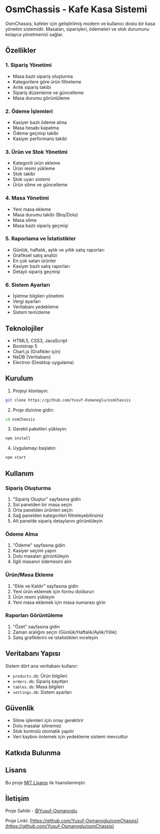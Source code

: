 # OsmChassis - Kafe Kasa Sistemi

OsmChassis, kafeler için geliştirilmiş modern ve kullanıcı dostu bir kasa yönetim sistemidir. Masaları, siparişleri, ödemeleri ve stok durumunu kolayca yönetmenizi sağlar.

## Özellikler

### 1. Sipariş Yönetimi
- Masa bazlı sipariş oluşturma
- Kategorilere göre ürün filtreleme
- Anlık sipariş takibi
- Sipariş düzenleme ve güncelleme
- Masa durumu görüntüleme

### 2. Ödeme İşlemleri
- Kasiyer bazlı ödeme alma
- Masa hesabı kapatma
- Ödeme geçmişi takibi
- Kasiyer performans takibi

### 3. Ürün ve Stok Yönetimi
- Kategorili ürün ekleme
- Ürün resmi yükleme
- Stok takibi
- Stok uyarı sistemi
- Ürün silme ve güncelleme

### 4. Masa Yönetimi
- Yeni masa ekleme
- Masa durumu takibi (Boş/Dolu)
- Masa silme
- Masa bazlı sipariş geçmişi

### 5. Raporlama ve İstatistikler
- Günlük, haftalık, aylık ve yıllık satış raporları
- Grafiksel satış analizi
- En çok satan ürünler
- Kasiyer bazlı satış raporları
- Detaylı sipariş geçmişi

### 6. Sistem Ayarları
- İşletme bilgileri yönetimi
- Vergi ayarları
- Veritabanı yedekleme
- Sistem temizleme

## Teknolojiler

- HTML5, CSS3, JavaScript
- Bootstrap 5
- Chart.js (Grafikler için)
- NeDB (Veritabanı)
- Electron (Desktop uygulama)

## Kurulum

1. Projeyi klonlayın:
```bash
git clone https://github.com/Yusuf-Osmanoglu/osmChassis
```

2. Proje dizinine gidin:
```bash
cd osmChassis
```

3. Gerekli paketleri yükleyin:
```bash
npm install
```

4. Uygulamayı başlatın:
```bash
npm start
```

## Kullanım

### Sipariş Oluşturma
1. "Sipariş Oluştur" sayfasına gidin
2. Sol panelden bir masa seçin
3. Orta panelden ürünleri seçin
4. Sağ panelden kategorileri filtreleyebilirsiniz
5. Alt panelde sipariş detaylarını görüntüleyin

### Ödeme Alma
1. "Ödeme" sayfasına gidin
2. Kasiyer seçimi yapın
3. Dolu masaları görüntüleyin
4. İlgili masanın ödemesini alın

### Ürün/Masa Ekleme
1. "Ekle ve Kaldır" sayfasına gidin
2. Yeni ürün eklemek için formu doldurun
3. Ürün resmi yükleyin
4. Yeni masa eklemek için masa numarası girin

### Raporları Görüntüleme
1. "Özet" sayfasına gidin
2. Zaman aralığını seçin (Günlük/Haftalık/Aylık/Yıllık)
3. Satış grafiklerini ve istatistikleri inceleyin

## Veritabanı Yapısı

Sistem dört ana veritabanı kullanır:
- `products.db`: Ürün bilgileri
- `orders.db`: Sipariş kayıtları
- `tables.db`: Masa bilgileri
- `settings.db`: Sistem ayarları

## Güvenlik

- Silme işlemleri için onay gerektirir
- Dolu masalar silinemez
- Stok kontrolü otomatik yapılır
- Veri kaybını önlemek için yedekleme sistemi mevcuttur

## Katkıda Bulunma

## Lisans

Bu proje [MIT Lisansı](LICENSE) ile lisanslanmıştır.

## İletişim

Proje Sahibi - [@Yusuf-Osmanoglu](https://github.com/Yusuf-Osmanoglu)

Proje Linki: [https://github.com/Yusuf-Osmanoglu/osmChassis](https://github.com/Yusuf-Osmanoglu/osmChassis) 
